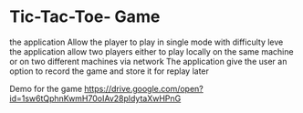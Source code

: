 # Tic-Tac-Toe- Game

the application Allow the player to play in single mode with difficulty leve
the application allow two players either to play locally on the same machine or on two different machines via network
The application give the user an option to record the game and store it for replay later

Demo for the game
https://drive.google.com/open?id=1sw6tQphnKwmH70oIAv28pldytaXwHPnG
